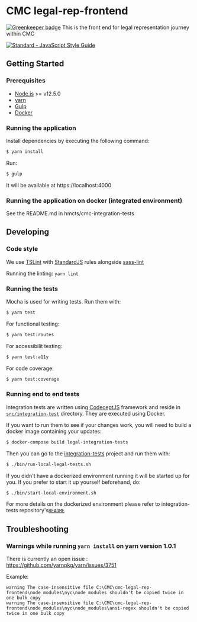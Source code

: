 # CMC legal-rep-frontend

[![Greenkeeper badge](https://badges.greenkeeper.io/hmcts/cmc-legal-rep-frontend.svg)](https://greenkeeper.io/)
This is the front end for legal representation journey within CMC

[![Standard - JavaScript Style Guide](https://img.shields.io/badge/code%20style-standard-brightgreen.svg)](http://standardjs.com/)

## Getting Started

### Prerequisites

* [Node.js](https://nodejs.org/) >= v12.5.0
* [yarn](https://yarnpkg.com/)
* [Gulp](http://gulpjs.com/)
* [Docker](https://www.docker.com)

### Running the application

Install dependencies by executing the following command:

 ```bash
$ yarn install
 ```

Run:

```bash
$ gulp
```

It will be available at https://localhost:4000

### Running the application on docker (integrated environment)

See the README.md in hmcts/cmc-integration-tests

## Developing

### Code style

We use [TSLint](https://palantir.github.io/tslint/) with [StandardJS](http://standardjs.com/index.html) rules alongside [sass-lint](https://github.com/sasstools/sass-lint)

Running the linting:
`yarn lint`

### Running the tests

Mocha is used for writing tests.
Run them with:
```bash
$ yarn test
```

For functional testing:
```bash
$ yarn test:routes
```

For accessibilit testing:
```bash
$ yarn test:a11y
```
For code coverage:
```bash
$ yarn test:coverage
```

### Running end to end tests

Integration tests are written using [CodeceptJS](https://codecept.io/) framework and reside in [`src/integration-test`](src/integration-test) directory. They are executed using Docker.

If you want to run them to see if your changes work, you will need to build a docker image containing your updates:

```bash
$ docker-compose build legal-integration-tests
```

Then you can go to the [integration-tests](https://github.com/hmcts/cmc-integration-tests) project and run them with:

```bash
$ ./bin/run-local-legal-tests.sh
```

If you didn't have a dockerized environment running it will be started up for you. If you prefer to start it up yourself beforehand, do:

```bash
$ ./bin/start-local-environment.sh
```

For more details on the dockerized environment please refer to integration-tests repository's[`README`](https://github.com/hmcts/cmc-integration-tests/blob/master/README.md)

## Troubleshooting

### Warnings while running ```yarn install``` on yarn version 1.0.1

There is currently an open issue : https://github.com/yarnpkg/yarn/issues/3751

Example:
```
warning The case-insensitive file C:\CMC\cmc-legal-rep-frontend\node_modules\nyc\node_modules shouldn't be copied twice in one bulk copy
warning The case-insensitive file C:\CMC\cmc-legal-rep-frontend\node_modules\nyc\node_modules\ansi-regex shouldn't be copied twice in one bulk copy

```
